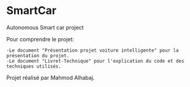 # SmartCar
Autonomous Smart car project

Pour comprendre le projet:

    -Le document "Présentation projet voiture intelligente" pour la présentation du projet.
    -Le document "Livret-Technique" pour l'explication du code et des techniques utilisés.
    
    
    
Projet réalisé par Mahmod Alhabaj.
